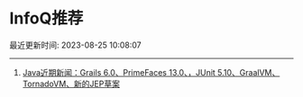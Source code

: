 # InfoQ推荐

最近更新时间: 2023-08-25 10:08:07

--- 
1. [Java近期新闻：Grails 6.0、PrimeFaces 13.0、，JUnit 5.10、GraalVM、TornadoVM、新的JEP草案](https://www.infoq.cn/article/Lc07oHhI7kCfgOdTv1Vb) 
